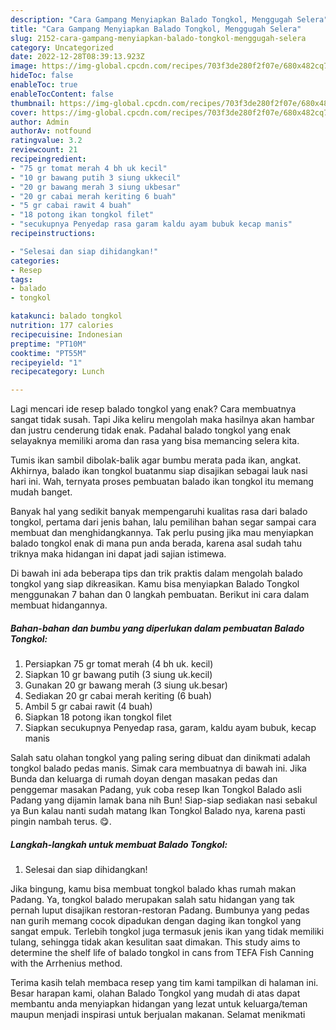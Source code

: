 ```yaml
---
description: "Cara Gampang Menyiapkan Balado Tongkol, Menggugah Selera"
title: "Cara Gampang Menyiapkan Balado Tongkol, Menggugah Selera"
slug: 2152-cara-gampang-menyiapkan-balado-tongkol-menggugah-selera
category: Uncategorized
date: 2022-12-28T08:39:13.923Z
image: https://img-global.cpcdn.com/recipes/703f3de280f2f07e/680x482cq70/balado-tongkol-foto-resep-utama.jpg
hideToc: false
enableToc: true
enableTocContent: false
thumbnail: https://img-global.cpcdn.com/recipes/703f3de280f2f07e/680x482cq70/balado-tongkol-foto-resep-utama.jpg
cover: https://img-global.cpcdn.com/recipes/703f3de280f2f07e/680x482cq70/balado-tongkol-foto-resep-utama.jpg
author: Admin
authorAv: notfound
ratingvalue: 3.2
reviewcount: 21
recipeingredient:
- "75 gr tomat merah 4 bh uk kecil"
- "10 gr bawang putih 3 siung ukkecil"
- "20 gr bawang merah 3 siung ukbesar"
- "20 gr cabai merah keriting 6 buah"
- "5 gr cabai rawit 4 buah"
- "18 potong ikan tongkol filet"
- "secukupnya Penyedap rasa garam kaldu ayam bubuk kecap manis"
recipeinstructions:

- "Selesai dan siap dihidangkan!"
categories:
- Resep
tags:
- balado
- tongkol

katakunci: balado tongkol 
nutrition: 177 calories
recipecuisine: Indonesian
preptime: "PT10M"
cooktime: "PT55M"
recipeyield: "1"
recipecategory: Lunch

---
```



Lagi mencari ide resep balado tongkol yang enak? Cara membuatnya sangat tidak susah. Tapi Jika keliru mengolah maka hasilnya akan hambar dan justru cenderung tidak enak. Padahal balado tongkol yang enak selayaknya memiliki aroma dan rasa yang bisa memancing selera kita.


Tumis ikan sambil dibolak-balik agar bumbu merata pada ikan, angkat. Akhirnya, balado ikan tongkol buatanmu siap disajikan sebagai lauk nasi hari ini. Wah, ternyata proses pembuatan balado ikan tongkol itu memang mudah banget.

Banyak hal yang sedikit banyak mempengaruhi kualitas rasa dari balado tongkol, pertama dari jenis bahan, lalu pemilihan bahan segar sampai cara membuat dan menghidangkannya. Tak perlu pusing jika mau menyiapkan balado tongkol enak di mana pun anda berada, karena asal sudah tahu triknya maka hidangan ini dapat jadi sajian istimewa.


Di bawah ini ada beberapa tips dan trik praktis dalam mengolah balado tongkol yang siap dikreasikan. Kamu bisa menyiapkan Balado Tongkol menggunakan 7 bahan dan 0 langkah pembuatan. Berikut ini cara dalam membuat hidangannya.

<!--inarticleads1-->

##### Bahan-bahan dan bumbu yang diperlukan dalam pembuatan Balado Tongkol:

1. Persiapkan 75 gr tomat merah (4 bh uk. kecil)
1. Siapkan 10 gr bawang putih (3 siung uk.kecil)
1. Gunakan 20 gr bawang merah (3 siung uk.besar)
1. Sediakan 20 gr cabai merah keriting (6 buah)
1. Ambil 5 gr cabai rawit (4 buah)
1. Siapkan 18 potong ikan tongkol filet
1. Siapkan secukupnya Penyedap rasa, garam, kaldu ayam bubuk, kecap manis


Salah satu olahan tongkol yang paling sering dibuat dan dinikmati adalah tongkol balado pedas manis. Simak cara membuatnya di bawah ini. Jika Bunda dan keluarga di rumah doyan dengan masakan pedas dan penggemar masakan Padang, yuk coba resep Ikan Tongkol Balado asli Padang yang dijamin lamak bana nih Bun! Siap-siap sediakan nasi sebakul ya Bun kalau nanti sudah matang Ikan Tongkol Balado nya, karena pasti pingin nambah terus. 😋. 

<!--inarticleads2-->

##### Langkah-langkah untuk membuat Balado Tongkol:


1. Selesai dan siap dihidangkan!

Jika bingung, kamu bisa membuat tongkol balado khas rumah makan Padang. Ya, tongkol balado merupakan salah satu hidangan yang tak pernah luput disajikan restoran-restoran Padang. Bumbunya yang pedas nan gurih memang cocok dipadukan dengan daging ikan tongkol yang sangat empuk. Terlebih tongkol juga termasuk jenis ikan yang tidak memiliki tulang, sehingga tidak akan kesulitan saat dimakan. This study aims to determine the shelf life of balado tongkol in cans from TEFA Fish Canning with the Arrhenius method. 

Terima kasih telah membaca resep yang tim kami tampilkan di halaman ini. Besar harapan kami, olahan Balado Tongkol yang mudah di atas dapat membantu anda menyiapkan hidangan yang lezat untuk keluarga/teman maupun menjadi inspirasi untuk berjualan makanan. Selamat menikmati

